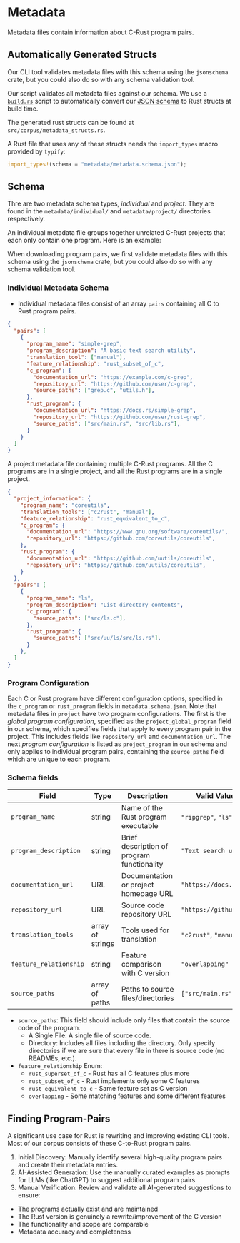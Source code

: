 # Metadata

Metadata files contain information about C-Rust program pairs.

## Automatically Generated Structs

Our CLI tool validates metadata files with this schema using the `jsonschema` crate, but you could also do so with any schema validation tool.

Our script validates all metadata files against our schema. We use a [`build.rs`](../build.rs) script to automatically convert our [JSON schema](./metadata.schema.json) to Rust structs at build time.

The generated rust structs can be found at `src/corpus/metadata_structs.rs`.

A Rust file that uses any of these structs needs the `import_types` macro provided by `typify`:

```rust
import_types!(schema = "metadata/metadata.schema.json");
```

## Schema

Thre are two metadata schema types, *individual* and *project*.  They are found in the `metadata/individual/` and `metadata/project/` directories respectively.

An individual metadata file groups together unrelated C-Rust projects that each only contain one program.  Here is an example:

When downloading program pairs, we first validate metadata files with this schema using the `jsonschema` crate, but you could also do so with any schema validation tool.

### Individual Metadata Schema

- Individual metadata files consist of an array `pairs` containing all C to Rust program pairs.

```json
{
  "pairs": [
    {
      "program_name": "simple-grep",
      "program_description": "A basic text search utility",
      "translation_tool": ["manual"],
      "feature_relationship": "rust_subset_of_c",
      "c_program": {
        "documentation_url": "https://example.com/c-grep",
        "repository_url": "https://github.com/user/c-grep",
        "source_paths": ["grep.c", "utils.h"],
      },
      "rust_program": {
        "documentation_url": "https://docs.rs/simple-grep",
        "repository_url": "https://github.com/user/rust-grep",
        "source_paths": ["src/main.rs", "src/lib.rs"],
      }
    }
  ]
}
```

A project metadata file containing multiple C-Rust programs.  All the C programs are in a single project, and all the Rust programs are in a single project.

```json
{
  "project_information": {
    "program_name": "coreutils",
    "translation_tools": ["c2rust", "manual"],
    "feature_relationship": "rust_equivalent_to_c",
    "c_program": {
      "documentation_url": "https://www.gnu.org/software/coreutils/",
      "repository_url": "https://github.com/coreutils/coreutils",
    },
    "rust_program": {
      "documentation_url": "https://github.com/uutils/coreutils",
      "repository_url": "https://github.com/uutils/coreutils",
    }
  },
  "pairs": [
    {
      "program_name": "ls",
      "program_description": "List directory contents",
      "c_program": {
        "source_paths": ["src/ls.c"],
      },
      "rust_program": {
        "source_paths": ["src/uu/ls/src/ls.rs"],
      }
    },
  ]
}
```

### Program Configuration

Each C or Rust program have different configuration options, specified in the `c_program` or `rust_program` fields in `metadata.schema.json`. Note that metadata files in `project` have two program configurations. The first is the *global program configuration*, specified as the `project_global_program` field in our schema, which specifies fields that apply to every program pair in the project. This includes fields like `repository_url` and `documentation_url`. The next *program configuration* is listed as `project_program` in our schema and only applies to individual program pairs, containing the `source_paths` field which are unique to each program.

### Schema fields

| Field | Type | Description | Valid Values/Examples |
|-------|------|-------------|----------------------|
| `program_name` | string | Name of the Rust program executable | `"ripgrep"`, `"ls"` |
| `program_description` | string | Brief description of program functionality | `"Text search utility"` |
| `documentation_url` | URL | Documentation or project homepage URL | `"https://docs.rs/crate"` |
| `repository_url` | URL | Source code repository URL | `"https://github.com/user/repo"` |
| `translation_tools` | array of strings | Tools used for translation | `"c2rust"`, `"manual"` |
| `feature_relationship` | string | Feature comparison with C version | `"overlapping"` |
| `source_paths` | array of paths | Paths to source files/directories | `["src/main.rs", "src/"]` |

- `source_paths`: This field should include only files that contain the source code of the program.
  - A Single File: A single file of source code.
  - Directory: Includes all files including the directory. Only specify directories if we are sure that every file in there is source code (no READMEs, etc.).
- `feature_relationship` Enum:
  - `rust_superset_of_c` - Rust has all C features plus more
  - `rust_subset_of_c` - Rust implements only some C features
  - `rust_equivalent_to_c` - Same feature set as C version
  - `overlapping` - Some matching features and some different features

## Finding Program-Pairs

A significant use case for Rust is rewriting and improving existing CLI tools. Most of our corpus consists of these C-to-Rust program pairs.

1. Initial Discovery: Manually identify several high-quality program pairs and create their metadata entries.
2. AI-Assisted Generation: Use the manually curated examples as prompts for LLMs (like ChatGPT) to suggest additional program pairs.
3. Manual Verification: Review and validate all AI-generated suggestions to ensure:
  - The programs actually exist and are maintained
  - The Rust version is genuinely a rewrite/improvement of the C version
  - The functionality and scope are comparable
  - Metadata accuracy and completeness
